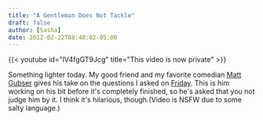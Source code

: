 ```yaml
---
title: "A Gentleman Does Not Tackle"
draft: false
author: [Sasha]
date: 2012-02-22T08:40:02-05:00
---
```


{{< youtube id="lV4fgGT9Jcg" title="This video is now private" >}}

Something lighter today. My good friend and my favorite comedian [Matt Gubser](http://twitter.com/#!/MattGubser) gives his take on the questions I asked on [Friday](http://www.morethanmen.org/2012/02/17/we-need-to-talk-sluts-whores/). This is him working on his bit before it's completely finished, so he's asked that you not judge him by it. I think it's hilarious, though.(Video is NSFW due to some salty language.)